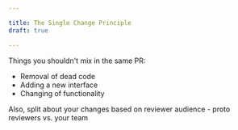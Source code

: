 ```yaml
---

title: The Single Change Principle
draft: true

---
```


Things you shouldn't mix in the same PR:

- Removal of dead code
- Adding a new interface
- Changing of functionality

Also, split about your changes based on reviewer audience - proto reviewers vs. your team
